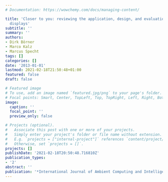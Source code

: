 ```yaml
---
# Documentation: https://wowchemy.com/docs/managing-content/

title: 'Closer to you: reviewing the application, design, and evaluation of ambient
  displays'
subtitle: ''
summary: ''
authors:
- Dirk Börner
- Marco Kalz
- Marcus Specht
tags: []
categories: []
date: '2013-01-01'
lastmod: 2021-02-18T21:50:48+01:00
featured: false
draft: false

# Featured image
# To use, add an image named `featured.jpg/png` to your page's folder.
# Focal points: Smart, Center, TopLeft, Top, TopRight, Left, Right, BottomLeft, Bottom, BottomRight.
image:
  caption: ''
  focal_point: ''
  preview_only: false

# Projects (optional).
#   Associate this post with one or more of your projects.
#   Simply enter your project's folder or file name without extension.
#   E.g. `projects = ["internal-project"]` references `content/project/deep-learning/index.md`.
#   Otherwise, set `projects = []`.
projects: []
publishDate: '2021-02-18T20:50:48.716810Z'
publication_types:
- '2'
abstract: ''
publication: '*International Journal of Ambient Computing and Intelligence (IJACI)*'
---
```


